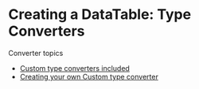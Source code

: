  # Creating a DataTable: Type Converters 

Converter topics
- [Custom type converters included](./TypeConverters-Included-Custom.md)
- [Creating your own Custom type converter](./TypeConverters-Creating-Custom.md)